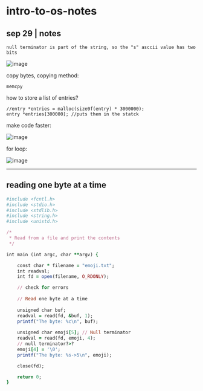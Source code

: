 # intro-to-os-notes

## sep 29 | notes

```
null terminator is part of the string, so the "s" asccii value has two bits
```
![image](https://user-images.githubusercontent.com/88512549/193122055-4c6d7c87-fc0a-43af-a16c-ffd1d938b82b.png)



copy bytes, copying method: 
```
memcpy
```

how to store a list of entries? 
```
//entry *entries = malloc(size0f(entry) * 3000000);
entry *entries[300000]; //puts them in the statck
```

make code faster: 

![image](https://user-images.githubusercontent.com/88512549/193122963-c36fbaa7-f653-47fa-af76-c013831721fd.png)


for loop: 

![image](https://user-images.githubusercontent.com/88512549/193123157-81448f07-794b-4e27-95cb-90662684e19f.png)
____________________________________________________________

## reading one byte at a time

```Ruby
#include <fcntl.h>
#include <stdio.h>
#include <stdlib.h>
#include <string.h>
#include <unistd.h>

/*
 * Read from a file and print the contents
 */

int main (int argc, char **argv) {

	const char * filename = "emoji.txt";
	int readval;
	int fd = open(filename, O_RDONLY);

	// check for errors
	
	// Read one byte at a time
	
	unsigned char buf;
	readval = read(fd, &buf, 1);
	printf("The byte: %c\n", buf);
	
	unsigned char emoji[5]; // Null terminator
	readval = read(fd, emoji, 4);
	// null terminator?>?
	emoji[4] = '\0';
	printf("The byte: %s->5\n", emoji);

	close(fd);

	return 0;
}
```


